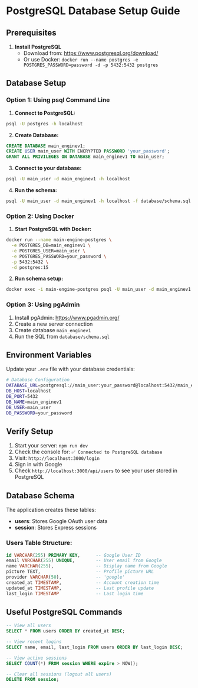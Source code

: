 # PostgreSQL Database Setup Guide

## Prerequisites

1. **Install PostgreSQL**
   - Download from: https://www.postgresql.org/download/
   - Or use Docker: `docker run --name postgres -e POSTGRES_PASSWORD=password -d -p 5432:5432 postgres`

## Database Setup

### Option 1: Using psql Command Line

1. **Connect to PostgreSQL:**
```bash
psql -U postgres -h localhost
```

2. **Create Database:**
```sql
CREATE DATABASE main_enginev1;
CREATE USER main_user WITH ENCRYPTED PASSWORD 'your_password';
GRANT ALL PRIVILEGES ON DATABASE main_enginev1 TO main_user;
```

3. **Connect to your database:**
```bash
psql -U main_user -d main_enginev1 -h localhost
```

4. **Run the schema:**
```bash
psql -U main_user -d main_enginev1 -h localhost -f database/schema.sql
```

### Option 2: Using Docker

1. **Start PostgreSQL with Docker:**
```bash
docker run --name main-engine-postgres \
  -e POSTGRES_DB=main_enginev1 \
  -e POSTGRES_USER=main_user \
  -e POSTGRES_PASSWORD=your_password \
  -p 5432:5432 \
  -d postgres:15
```

2. **Run schema setup:**
```bash
docker exec -i main-engine-postgres psql -U main_user -d main_enginev1 < database/schema.sql
```

### Option 3: Using pgAdmin

1. Install pgAdmin: https://www.pgadmin.org/
2. Create a new server connection
3. Create database `main_enginev1`
4. Run the SQL from `database/schema.sql`

## Environment Variables

Update your `.env` file with your database credentials:

```bash
# Database Configuration
DATABASE_URL=postgresql://main_user:your_password@localhost:5432/main_enginev1
DB_HOST=localhost
DB_PORT=5432
DB_NAME=main_enginev1
DB_USER=main_user
DB_PASSWORD=your_password
```

## Verify Setup

1. Start your server: `npm run dev`
2. Check the console for: `✅ Connected to PostgreSQL database`
3. Visit: `http://localhost:3000/login`
4. Sign in with Google
5. Check `http://localhost:3000/api/users` to see your user stored in PostgreSQL

## Database Schema

The application creates these tables:

- **users**: Stores Google OAuth user data
- **session**: Stores Express sessions

### Users Table Structure:
```sql
id VARCHAR(255) PRIMARY KEY,      -- Google User ID  
email VARCHAR(255) UNIQUE,        -- User email from Google
name VARCHAR(255),                -- Display name from Google
picture TEXT,                     -- Profile picture URL
provider VARCHAR(50),             -- 'google'
created_at TIMESTAMP,             -- Account creation time
updated_at TIMESTAMP,             -- Last profile update
last_login TIMESTAMP              -- Last login time
```

## Useful PostgreSQL Commands

```sql
-- View all users
SELECT * FROM users ORDER BY created_at DESC;

-- View recent logins
SELECT name, email, last_login FROM users ORDER BY last_login DESC;

-- View active sessions
SELECT COUNT(*) FROM session WHERE expire > NOW();

-- Clear all sessions (logout all users)
DELETE FROM session;
```
